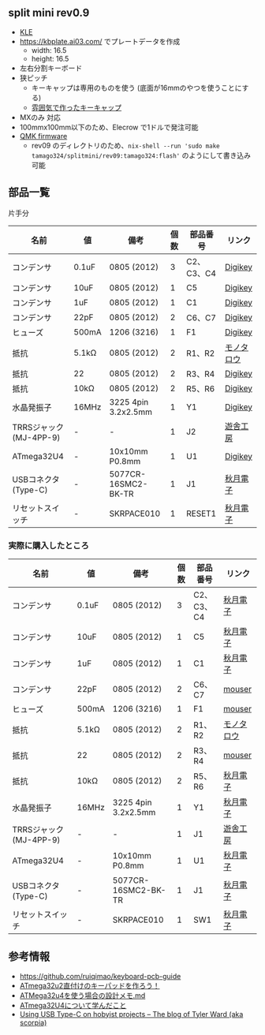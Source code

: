 ## split mini rev0.9

* [KLE](http://www.keyboard-layout-editor.com/#/gists/2827c62814e5930a3547bd9cb5cf1679)
* https://kbplate.ai03.com/ でプレートデータを作成
  * width: 16.5
  * height: 16.5
* 左右分割キーボード
* 狭ピッチ
  * キーキャップは専用のものを使う (底面が16mmのやつを使うことにする)
  * [雰囲気で作ったキーキャップ](https://github.com/tamago324/small-keycaps)
* MXのみ 対応
* 100mmx100mm以下のため、Elecrow で1ドルで発注可能
* [QMK firmware](https://github.com/tamago324/qmk_firmware/tree/tamago324/keyboards/tamago324/splitmini)
  * rev09 のディレクトリのため、`nix-shell --run 'sudo make tamago324/splitmini/rev09:tamago324:flash'` のようにして書き込み可能

## 部品一覧

片手分

| 名前                      | 値    | 備考                | 個数 | 部品番号   | リンク        |
| ---                       | ---   | ---                 | ---  | ---        | ---           |
| コンデンサ                | 0.1uF | 0805 (2012)         | 3    | C2、C3、C4 | [Digikey][1]  |
| コンデンサ                | 10uF  | 0805 (2012)         | 1    | C5         | [Digikey][2]  |
| コンデンサ                | 1uF   | 0805 (2012)         | 1    | C1         | [Digikey][3]  |
| コンデンサ                | 22pF  | 0805 (2012)         | 2    | C6、C7     | [Digikey][4]  |
| ヒューズ                  | 500mA | 1206 (3216)         | 1    | F1         | [Digikey][5]  |
| 抵抗                      | 5.1kΩ  | 0805 (2012)         | 2    | R1、R2     | [モノタロウ][13]  |
| 抵抗                      | 22    | 0805 (2012)         | 2    | R3、R4     | [Digikey][7]  |
| 抵抗                      | 10kΩ  | 0805 (2012)         | 2    | R5、R6     | [Digikey][6]  |
| 水晶発振子                | 16MHz | 3225 4pin 3.2x2.5mm | 1    | Y1         | [Digikey][8]  |
| TRRSジャック (MJ-4PP-9)   | -     | -                   | 1    | J2         | [遊舎工房][9] |
| ATmega32U4                | -     | 10x10mm P0.8mm      | 1    | U1         | [Digikey][10] |
| USBコネクタ (Type-C) | -     | 5077CR-16SMC2-BK-TR    | 1    | J1       | [秋月電子][11] |
| リセットスイッチ          | -     | SKRPACE010            | 1    | RESET1        | [秋月電子][12] |


### 実際に購入したところ

| 名前                      | 値    | 備考                | 個数 | 部品番号   | リンク        |
| ---                       | ---   | ---                 | ---  | ---        | ---           |
| コンデンサ                | 0.1uF | 0805 (2012)         | 3    | C2、C3、C4 | [秋月電子][21]  |
| コンデンサ                | 10uF  | 0805 (2012)         | 1    | C5         | [秋月電子][22]  |
| コンデンサ                | 1uF   | 0805 (2012)         | 1    | C1         | [秋月電子][23]  |
| コンデンサ                | 22pF  | 0805 (2012)         | 2    | C6、C7     | [mouser][24]  |
| ヒューズ                  | 500mA | 1206 (3216)         | 1    | F1         | [mouser][25]  |
| 抵抗                      | 5.1kΩ  | 0805 (2012)         | 2    | R1、R2     | [モノタロウ][13]  |
| 抵抗                      | 22    | 0805 (2012)         | 2    | R3、R4     | [mouser][27]  |
| 抵抗                      | 10kΩ  | 0805 (2012)         | 2    | R5、R6     | [秋月電子][26]  |
| 水晶発振子                | 16MHz | 3225 4pin 3.2x2.5mm | 1    | Y1         | [秋月電子][28]  |
| TRRSジャック (MJ-4PP-9)   | -     | -                   | 1    | J1         | [遊舎工房][29] |
| ATmega32U4                | -     | 10x10mm P0.8mm      | 1    | U1         | [秋月電子][30] |
| USBコネクタ (Type-C) | -     | 5077CR-16SMC2-BK-TR    | 1    | J1       | [秋月電子][11] |
| リセットスイッチ          | -     | SKRPACE010           | 1    | SW1        | [秋月電子][12] |


## 参考情報

* https://github.com/ruiqimao/keyboard-pcb-guide
* [ATmega32u2直付けのキーパッドを作ろう！](https://taro-hayashi.github.io/LetsMakeaKeypadWithAtmega32u2/)
* [ATMega32u4を使う場合の設計メモ\.md](https://gist.github.com/s-show/286ffb1f5d9c886b514ff7a37e6d8d37)
* [ATmega32U4について学んだこと](https://zenn.dev/koron/articles/a2e220d73800ba)
* [Using USB Type\-C on hobyist projects – The blog of Tyler Ward \(aka scorpia\)](https://www.scorpia.co.uk/2016/03/17/using-usb-type-c-on-hobyist-projects/)


[1]:https://www.digikey.com/product-detail/en/samsung-electro-mechanics/CL21B104MBCNNNC/1276-2450-1-ND/3890536
[2]:https://www.digikey.com/product-detail/en/samsung-electro-mechanics/CL21A106KOQNNNG/1276-6455-1-ND/5958083
[3]:https://www.digikey.com/product-detail/en/samsung-electro-mechanics/CL21B105KAFNNNE/1276-1066-1-ND/3889152
[4]:https://www.digikey.com/product-detail/en/samsung-electro-mechanics/CL21C220JB61PNC/1276-2605-1-ND/3890691
[5]:https://www.digikey.com/product-detail/en/bel-fuse-inc/0ZCJ0050AF2E/507-1803-1-ND/4156312
[6]:https://www.digikey.com/product-detail/en/panasonic-electronic-components/ERA-6AEB103V/P10KDACT-ND/1465971
[7]:https://www.digikey.com/product-detail/en/panasonic-electronic-components/ERJ-6GEYJ220V/P22ACT-ND/87316
[8]:https://www.digikey.com/product-detail/en/CX3225SB16000D0GZJC1/1253-1698-1-ND/5995245/?itemSeq=264931473
[9]:https://shop.yushakobo.jp/products/a0800tr-01-1
[10]:https://www.digikey.com/product-detail/en/microchip-technology/ATMEGA32U4-AU/ATMEGA32U4-AU-ND/1914602
[11]:https://akizukidenshi.com/catalog/g/gC-14356/
[12]:https://akizukidenshi.com/catalog/g/gP-06185/
[13]:https://www.monotaro.com/g/04269677/?t.q=5.1K%20%E3%83%81%E3%83%83%E3%83%97%E6%8A%B5%E6%8A%97

[21]:https://akizukidenshi.com/catalog/g/gP-00093/
[22]:https://akizukidenshi.com/catalog/g/gP-13606/
[23]:https://akizukidenshi.com/catalog/g/gP-15331/
[24]:https://www.mouser.jp/ProductDetail/Samsung-Electro-Mechanics/CL21C220JB61PNC?qs=uvHW8qpSFORHMf5PV5yOeg%3D%3D
[25]:https://www.mouser.jp/ProductDetail/Bel-Fuse/0ZCJ0050AF2E?qs=SRYZG9HaIQ3Oqm1PQp276Q%3D%3D
[26]:https://akizukidenshi.com/catalog/g/gR-11797/
[27]:https://www.mouser.jp/ProductDetail/Panasonic/ERJ-6GEYJ220V?qs=tQNqqtTOejK5J3XsPrLscg%3D%3D
[28]:https://akizukidenshi.com/catalog/g/gP-02457/
[29]:https://shop.yushakobo.jp/products/a0800tr-01-1
[30]:https://akizukidenshi.com/catalog/g/gI-09835/
